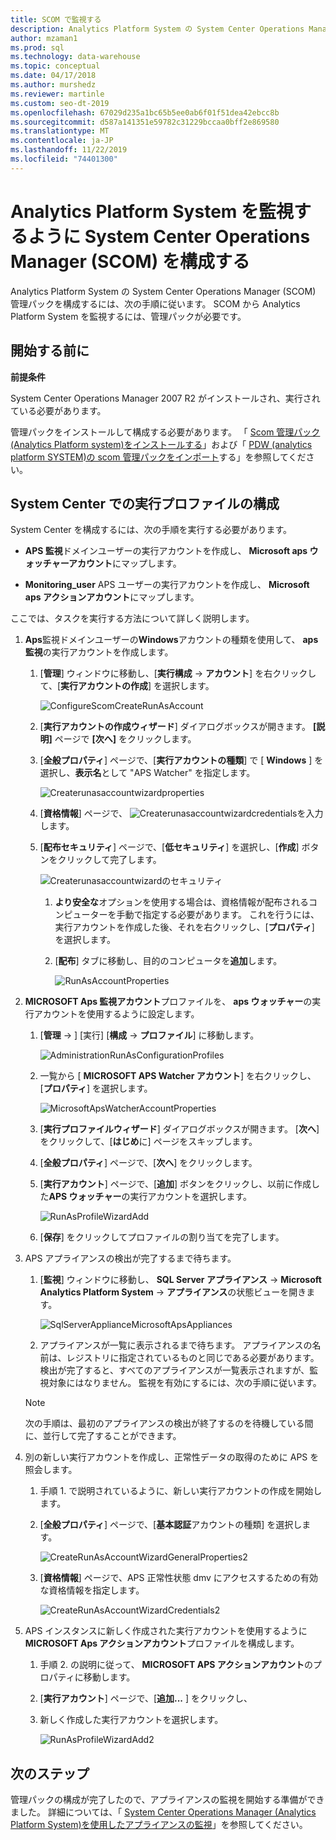 ```yaml
---
title: SCOM で監視する
description: Analytics Platform System の System Center Operations Manager (SCOM) 管理パックを構成するには、次の手順に従います。 SCOM から Analytics Platform System を監視するには、管理パックが必要です。
author: mzaman1
ms.prod: sql
ms.technology: data-warehouse
ms.topic: conceptual
ms.date: 04/17/2018
ms.author: murshedz
ms.reviewer: martinle
ms.custom: seo-dt-2019
ms.openlocfilehash: 67029d235a1bc65b5ee0ab6f01f51dea42ebcc8b
ms.sourcegitcommit: d587a141351e59782c31229bccaa0bff2e869580
ms.translationtype: MT
ms.contentlocale: ja-JP
ms.lasthandoff: 11/22/2019
ms.locfileid: "74401300"
---
```

# <a name="configure-system-center-operations-manager-scom-to-monitor-analytics-platform-system"></a>Analytics Platform System を監視するように System Center Operations Manager (SCOM) を構成する
Analytics Platform System の System Center Operations Manager (SCOM) 管理パックを構成するには、次の手順に従います。 SCOM から Analytics Platform System を監視するには、管理パックが必要です。  
  
## <a name="BeforeBegin"></a>開始する前に  
**前提条件**  
  
System Center Operations Manager 2007 R2 がインストールされ、実行されている必要があります。  
  
管理パックをインストールして構成する必要があります。 「 [Scom 管理パック &#40;Analytics Platform system&#41;をインストールする](install-the-scom-management-packs.md)」および「 [PDW &#40;analytics platform SYSTEM&#41;の scom 管理パックをインポート](import-the-scom-management-pack-for-pdw.md)する」を参照してください。  
  
## <a name="ConfigureRunAsProfile"></a>System Center での実行プロファイルの構成  
System Center を構成するには、次の手順を実行する必要があります。  
  
-   **APS 監視**ドメインユーザーの実行アカウントを作成し、 **Microsoft aps ウォッチャーアカウント**にマップします。  
  
-   **Monitoring_user** APS ユーザーの実行アカウントを作成し、 **Microsoft aps アクションアカウント**にマップします。  
  
ここでは、タスクを実行する方法について詳しく説明します。  
  
1.  **Aps**監視ドメインユーザーの**Windows**アカウントの種類を使用して、 **aps 監視**の実行アカウントを作成します。  
  
    1.  [**管理**] ウィンドウに移動し、[**実行構成** -> **アカウント**] を右クリックして、[**実行アカウントの作成**] を選択します。  
  
        ![ConfigureScomCreateRunAsAccount](./media/configure-scom-to-monitor-analytics-platform-system/ConfigureScomCreateRunAsAccount.png "ConfigureScomCreateRunAsAccount")  
  
    2.  [**実行アカウントの作成ウィザード**] ダイアログボックスが開きます。 
  **[説明]** ページで **[次へ]** をクリックします。  
  
    3.  [**全般プロパティ**] ページで、[**実行アカウントの種類**] で [ **Windows** ] を選択し、**表示名**として "APS Watcher" を指定します。  
  
        ![Createrunasaccountwizardproperties](./media/configure-scom-to-monitor-analytics-platform-system/CreateRunAsAccountWizardGeneralProperties.png "Createrunasaccountwizardproperties")  
  
    4.  [**資格情報**] ページで、 ![Createrunasaccountwizardcredentials](./media/configure-scom-to-monitor-analytics-platform-system/CreateRunAsAccountWizardCredentials.png "CreateRunAsAccountWizardCredentials")を入力します。  
  
    5.  [**配布セキュリティ**] ページで、[**低セキュリティ**] を選択し、[**作成**] ボタンをクリックして完了します。  
  
        ![Createrunasaccountwizardのセキュリティ](./media/configure-scom-to-monitor-analytics-platform-system/CreateRunAsAccountWizardDistributionSecurity.png "Createrunasaccountwizardのセキュリティ")  
  
        1.  **より安全な**オプションを使用する場合は、資格情報が配布されるコンピューターを手動で指定する必要があります。 これを行うには、実行アカウントを作成した後、それを右クリックし、[**プロパティ**] を選択します。  
  
        2.  [**配布**] タブに移動し、目的のコンピュータを**追加**します。  
  
            ![RunAsAccountProperties](./media/configure-scom-to-monitor-analytics-platform-system/RunAsAccountProperties.png "RunAsAccountProperties")  
  
2.  **MICROSOFT Aps 監視アカウント**プロファイルを、 **aps ウォッチャー**の実行アカウントを使用するように設定します。  
  
    1.  [**管理** -> ] [実行] [**構成** -> **プロファイル**] に移動します。  
  
        ![AdministrationRunAsConfigurationProfiles](./media/configure-scom-to-monitor-analytics-platform-system/AdministrationRunAsConfigurationProfiles.png "AdministrationRunAsConfigurationProfiles")  
  
    2.  一覧から [ **MICROSOFT APS Watcher アカウント**] を右クリックし、[**プロパティ**] を選択します。  
  
        ![MicrosoftApsWatcherAccountProperties](./media/configure-scom-to-monitor-analytics-platform-system/MicrosoftApsWatcherAccountProperties.png "MicrosoftApsWatcherAccountProperties")  
  
    3.  [**実行プロファイルウィザード**] ダイアログボックスが開きます。 [**次へ**] をクリックして、[**はじめ**に] ページをスキップします。  
  
    4.  [**全般プロパティ**] ページで、[**次へ**] をクリックします。  
  
    5.  [**実行アカウント**] ページで、[**追加**] ボタンをクリックし、以前に作成した**APS ウォッチャー**の実行アカウントを選択します。  
  
        ![RunAsProfileWizardAdd](./media/configure-scom-to-monitor-analytics-platform-system/RunAsProfileWizardAdd.png "RunAsProfileWizardAdd")  
  
    6.  [**保存**] をクリックしてプロファイルの割り当てを完了します。  
  
3.  APS アプライアンスの検出が完了するまで待ちます。  
  
    1.  [**監視**] ウィンドウに移動し、 **SQL Server アプライアンス** -> **Microsoft Analytics Platform System** -> **アプライアンス**の状態ビューを開きます。  
  
        ![SqlServerApplianceMicrosoftApsAppliances](./media/configure-scom-to-monitor-analytics-platform-system/SqlServerApplianceMicrosoftApsAppliances.png "SqlServerApplianceMicrosoftApsAppliances")  
  
    2.  アプライアンスが一覧に表示されるまで待ちます。 アプライアンスの名前は、レジストリに指定されているものと同じである必要があります。 検出が完了すると、すべてのアプライアンスが一覧表示されますが、監視対象にはなりません。 監視を有効にするには、次の手順に従います。  
  
    > [!NOTE]  
    > 次の手順は、最初のアプライアンスの検出が終了するのを待機している間に、並行して完了することができます。  
  
4.  別の新しい実行アカウントを作成し、正常性データの取得のために APS を照会します。  
  
    1.  手順 1. で説明されているように、新しい実行アカウントの作成を開始します。  
  
    2.  [**全般プロパティ**] ページで、[**基本認証**アカウントの種類] を選択します。  
  
        ![CreateRunAsAccountWizardGeneralProperties2](./media/configure-scom-to-monitor-analytics-platform-system/CreateRunAsAccountWizardGeneralProperties2.png "CreateRunAsAccountWizardGeneralProperties2")  
  
    3.  [**資格情報**] ページで、APS 正常性状態 dmv にアクセスするための有効な資格情報を指定します。  
  
        ![CreateRunAsAccountWizardCredentials2](./media/configure-scom-to-monitor-analytics-platform-system/CreateRunAsAccountWizardCredentials2.png "CreateRunAsAccountWizardCredentials2")  
  
5.  APS インスタンスに新しく作成された実行アカウントを使用するように**MICROSOFT Aps アクションアカウント**プロファイルを構成します。  
  
    1.  手順 2. の説明に従って、 **MICROSOFT APS アクションアカウント**のプロパティに移動します。  
  
    2.  [**実行アカウント**] ページで、[**追加...** ] をクリックし、 
    3.  新しく作成した実行アカウントを選択します。  
  
        ![RunAsProfileWizardAdd2](./media/configure-scom-to-monitor-analytics-platform-system/RunAsProfileWizardAdd2.png "RunAsProfileWizardAdd2")  
  
## <a name="next-step"></a>次のステップ  
管理パックの構成が完了したので、アプライアンスの監視を開始する準備ができました。 詳細については、「 [System Center Operations Manager &#40;Analytics Platform System&#41;を使用したアプライアンスの監視](monitor-the-appliance-by-using-system-center-operations-manager.md)」を参照してください。  
  
<!-- MISSING LINKS ## See Also  
[Common Metadata Query Examples &#40;SQL Server PDW&#41;](../sqlpdw/common-metadata-query-examples-sql-server-pdw.md)  -->  
  
